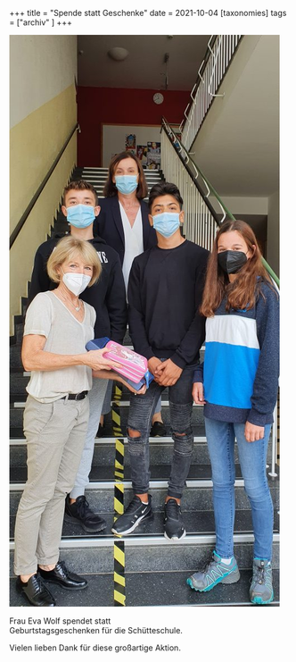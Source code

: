 +++
title = "Spende statt Geschenke"
date = 2021-10-04
[taxonomies]
tags = ["archiv" ]
+++

![](images/Spende-Frau-Wolf-485x1024.jpg)

Frau Eva Wolf spendet statt  
Geburtstagsgeschenken für die Schütteschule.

Vielen lieben Dank für diese großartige Aktion.
